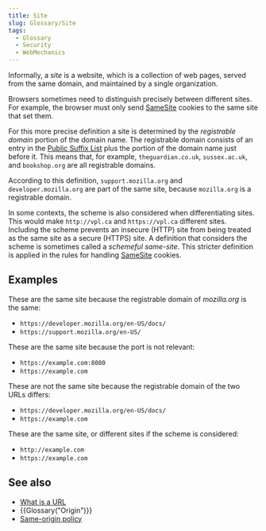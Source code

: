 ```yaml
---
title: Site
slug: Glossary/Site
tags:
  - Glossary
  - Security
  - WebMechanics
---
```

Informally, a _site_ is a website, which is a collection of web pages, served from the same domain, and maintained by a single organization.

Browsers sometimes need to distinguish precisely between different sites. For example, the browser must only send [SameSite](/en-US/docs/Web/HTTP/Headers/Set-Cookie/SameSite) cookies to the same site that set them.

For this more precise definition a site is determined by the _registrable domain_ portion of the domain name. The registrable domain consists of an entry in the [Public Suffix List](https://publicsuffix.org/list/) plus the portion of the domain name just before it. This means that, for example, `theguardian.co.uk`, `sussex.ac.uk`, and `bookshop.org` are all registrable domains.

According to this definition, `support.mozilla.org` and `developer.mozilla.org` are part of the same site, because `mozilla.org` is a registrable domain.

In some contexts, the scheme is also considered when differentiating sites. This would make `http://vpl.ca` and `https://vpl.ca` different sites. Including the scheme prevents an insecure (HTTP) site from being treated as the same site as a secure (HTTPS) site. A definition that considers the scheme is sometimes called a _schemeful same-site_. This stricter definition is applied in the rules for handling [SameSite](/en-US/docs/Web/HTTP/Headers/Set-Cookie/SameSite) cookies.

## Examples

These are the same site because the registrable domain of _mozilla.org_ is the same:

- `https://developer.mozilla.org/en-US/docs/`
- `https://support.mozilla.org/en-US/`

These are the same site because the port is not relevant:

- `https://example.com:8080`
- `https://example.com`

These are not the same site because the registrable domain of the two URLs differs:

- `https://developer.mozilla.org/en-US/docs/`
- `https://example.com`

These are the same site, or different sites if the scheme is considered:

- `http://example.com`
- `https://example.com`

## See also

- [What is a URL](/en-US/docs/Learn/Common_questions/What_is_a_URL)
- {{Glossary("Origin")}}
- [Same-origin policy](/en-US/docs/Web/Security/Same-origin_policy)
